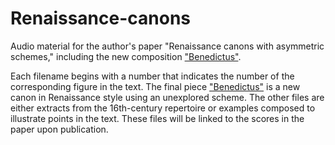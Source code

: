 # Renaissance-canons
Audio material for the author's paper "Renaissance canons with asymmetric schemes," including the new composition ["Benedictus"](14-15_Benedictus_novel_canon.mp3).

Each filename begins with a number that indicates the number of the corresponding figure in the text. The final piece ["Benedictus"](14-15_Benedictus_novel_canon.mp3) is a new canon in Renaissance style using an unexplored scheme. The other files are either extracts from the 16th-century repertoire or examples composed to illustrate points in the text. These files will be linked to the scores in the paper upon publication.
